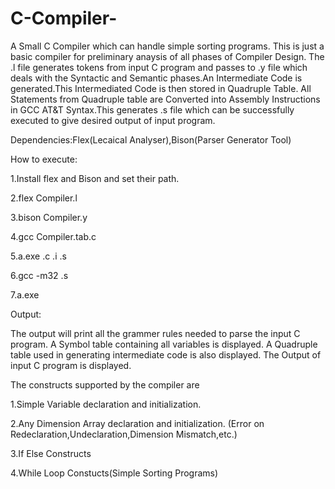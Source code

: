 C-Compiler-
===========

A Small C Compiler which can handle simple sorting programs.
This is just a basic compiler for preliminary anaysis of all phases of Compiler Design.
The .l file generates tokens from input C program and passes to .y file which deals with the Syntactic and Semantic phases.An Intermediate Code is generated.This Intermediated Code is then stored in Quadruple Table.
All Statements from Quadruple table are Converted into Assembly Instructions in GCC AT&T Syntax.This generates .s file which can be successfully executed to give desired output of input program.

Dependencies:Flex(Lecaical Analyser),Bison(Parser Generator Tool)

How to execute:

1.Install flex and Bison and set their path.

2.flex Compiler.l

3.bison Compiler.y

4.gcc Compiler.tab.c

5.a.exe <file>.c <file>.i <file>.s

6.gcc -m32 <file>.s

7.a.exe


Output:

The output will print all the grammer rules needed to parse the input C program.
A Symbol table containing all variables is displayed.
A Quadruple table used in generating intermediate code is also displayed.
The Output of input C program is displayed.


The constructs supported by the compiler are

1.Simple Variable declaration and initialization.

2.Any Dimension Array declaration and initialization.
(Error on Redeclaration,Undeclaration,Dimension Mismatch,etc.)

3.If Else Constructs

4.While Loop Constucts(Simple Sorting Programs)








